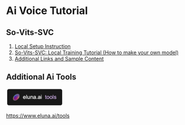 # Ai Voice Tutorial

## So-Vits-SVC  

1. [Local Setup Instruction](https://www.youtube.com/watch?v=4DT92oHJ_p4)
2. [So-Vits-SVC: Local Training Tutorial (How to make your own model)](https://www.youtube.com/watch?v=MDCXJY2zAmE)
3. [Additional Links and Sample Content](https://www.youtube.com/watch?v=bNphqZZuqy8)


## Additional Ai Tools
<a href="https://www.eluna.ai/tools" target="_blank"><img style="height: 50px;" src="./eluna-ai-logo.png" /></a>

https://www.eluna.ai/tools
